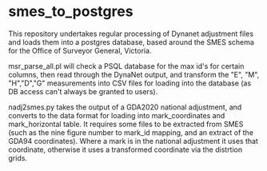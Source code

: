 # smes_to_postgres
This repository undertakes regular processing of Dynanet adjustment files and loads them into a postgres database, based around the SMES schema for the Office of Surveyor General, Victoria.

msr_parse_all.pl will check a PSQL database for the max id's for certain columns, then read through the DynaNet output, and transform the "E", "M", "H","D","G" measurements into CSV files for loading into the database (as DB access can't always be granted to users).

nadj2smes.py takes the output of a GDA2020 national adjustment, and converts to the data format for loading into mark_coordinates and mark_horizontal table. It requires some files to be extracted from SMES (such as the nine figure number to mark_id mapping, and an extract of the GDA94 coordinates). Where a mark is in the national adjustment it uses that coordinate, otherwise it uses a transformed coordinate via the distrtion grids.
